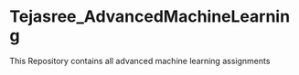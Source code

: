 # Tejasree_AdvancedMachineLearning
This Repository contains all advanced machine learning assignments
